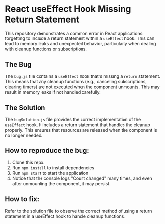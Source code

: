 # React useEffect Hook Missing Return Statement

This repository demonstrates a common error in React applications: forgetting to include a return statement within a `useEffect` hook.  This can lead to memory leaks and unexpected behavior, particularly when dealing with cleanup functions or subscriptions.

## The Bug
The `bug.js` file contains a `useEffect` hook that's missing a `return` statement. This means that any cleanup functions (e.g., canceling subscriptions, clearing timers) are not executed when the component unmounts.  This may result in memory leaks if not handled carefully.

## The Solution
The `bugSolution.js` file provides the correct implementation of the `useEffect` hook.  It includes a return statement that handles the cleanup properly.  This ensures that resources are released when the component is no longer needed.

## How to reproduce the bug:
1. Clone this repo.
2. Run `npm install` to install dependencies
3. Run `npm start` to start the application
4. Notice that the console logs "Count changed" many times, and even after unmounting the component, it may persist.

## How to fix:
Refer to the solution file to observe the correct method of using a return statement in a useEffect hook to handle cleanup functions.
